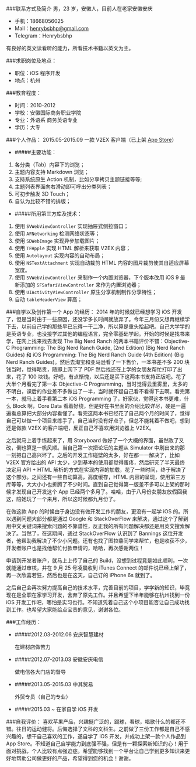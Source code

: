 ###联系方式及简介
男，23 岁，安徽人，目前人在老家安徽安庆

* 手机：18668056025 
* Mail：henrybsbhp@gmail.com
* Telegram：Henrybsbhp

有良好的英文读看听的能力，所看技术书籍以英文为主。

###求职岗位及地点：

* 职位：iOS 程序开发
* 地点：杭州

###教育程度：
* 时间：2010-2012
* 学校：安徽国际商务职业学院
* 专业：外语系 商务英语专业
* 学历：大专



###个人作品：
2015.05-2015.09 一款 V2EX 客户端（已上架 [App Store](https://itunes.apple.com/us/app/v2ex-du/id1039894419?mt=8)）

* #####主要功能：

1. 各分类（Tab）内容下的浏览；
2. 主题内容支持 Markdown 浏览；
3. 支持系统原生 Action 机制，比如分享拷贝主题链接等等;
4. 主题列表界面向右滑动即可呼出分类列表；
5. 可初步触发 3D Touch；
6. 自认为比较不错的排版；


* #####所用第三方库及技术：

1. 使用 `SVWebViewController` 实现抽屉式侧拉窗口；
2. 使用 `AFNetworking` 检测网络状态等；
3. 使用 `SDWebImage` 实现异步加载图片；
4. 使用 `TFHpple` 实现 HTML 解析来获取 V2EX 内容；
5. 使用 `Autolayout` 实现内容的自动布局；
6. 使用 `NSTextAttachment` 实现自动裁剪 HTML 内容的图片裁剪使其自适应屏幕宽度。
7. 使用 `SVWebViewController` 来制作一个内置浏览器，下个版本改用 iOS 9 最新添加的 `SFSafariViewController` 来作为内置浏览器；
8. 使用 `UIActivityViewController` 原生分享机制制作分享特性；
9. 自动 `tableHeaderView` 算高；


###自学以及创作第一个 App 的经历：
2014 年的时候就已经想学习 iOS 开发了，但是当时由于一些原因，还没学多长时间就放弃了。今年三月份又想再继续学下去，以前自己学的那些早已忘得一干二净，所以算是重头拾起吧。自己大学学的是英语专业，也没接学过其他的编程语言，完全零基础学起。开始的时候是找书来学，在网上找来找去发现 The Big Nerd Ranch 的两本书籍评价不错：Objective-C Programming: The Big Nerd Ranch Guide, (2nd Edition) (Big Nerd Ranch Guides) 和 iOS Programming: The Big Nerd Ranch Guide (4th Edition) (Big Nerd Ranch Guides)。然后去淘宝和亚马逊看了一下售价，一本书差不多 200 块钱当时，觉得略贵，随即上网下了 PDF 然后找还在上学的女朋友帮忙打印了出来，花了 100 块钱。好吧，有点惭愧，以后还是买下这两本书支持正版吧。花了大半个月看完了第一本 Objective-C Programming，当时觉得云里雾里，太多的不明白，课后的作业差不多做出了一半，当时就怀疑自己看不看得下去啊。看完第一本，就马上着手看第二本 iOS Programming 了，好家伙，觉得这本书更难，什么 Block 啊，Core Data 看着好绕，但是好在书里面的介绍比较详尽，硬是一遍遍看总算把大部分内容看懂了。看完这两本书已经花了自己两个月的时间了，觉得自己可以做一个项目来练手了，自己当时没有好点子，但总不能耗着不做吧，想到还是做款 V2EX 的客户端吧，反正自己不喜欢用浏览器上 V2EX。

之后就马上着手练起来了，用 Storyboard 做好了一个大概的界面，虽然改了又改，倒也算是一帆风顺。当自己第一次把论坛的主题从 Simulator 中刷出来的那一刻把自己高兴坏了。之后的开发工作碰壁的太多，好在都一一解决了，比如 V2EX 官方给出的 API 太少，少到基本的使用都觉得蛋疼，然后研究了半天最终决定用 API + HTML 解析的方式在实现内容的加载，花了一些时间，终于解决了这个部分。之间还有一些自动算高，高度缓存，HTML 内容的呈现，使用第三方库等等，大大小小也折腾了不少时间。直到自己觉得第一版差不多可以上架的那时候才发现自己开发这个 App 已经两个多月了。哈哈，由于八月份女朋友放假回我这，陪她玩了一个来月，所以这时候都九月份了。

在做这款 App 的时候由于身边没有做开发工作的朋友，更没有一起学 iOS 的。所以遇到问题大部分都是通过 Google 和 StackOverFlow 来解决，通过这个了解到用中文关键词来搜索问题的不靠谱性，反正我的所有问题解决都还是用英文搜索解决了。当然了，在这期间，通过 StackOverFlow 认识到了 Bannings 这位开发者，他帮助我解决了不少小问题。还有也找了图拉鼎同学来帮忙，也是收获不少，开发者账户也是找他帮忙付款申请的，哈哈，再次感谢两位！

申请到开发者账户，就马上上传了自己的 Build，没想到过程竟是如此顺利，一次就能通过审核，并在 9 月 25 号凌晨收到 iTunes Connect 的邮件说已经上架了，再一次欣喜若狂，然后也是在这天，自己订的 iPhone 6s 就到了。

之后自己会再次努力提高自己的技术水平，完善目前的项目，学学新的知识，毕竟现在是全职在家学习开发，舍弃了原先工作。并且希望下半年能够在杭州找到一份 iOS 开发工作吧，哪怕是实习也行。不知道凭着自己这个小项目能否让自己成功找到工作。也希望大家能给点宝贵的意见，谢谢各位。

###工作经历：
* #####2012.03-2012.06 安庆智慧建材 

   在建材店做苦力
   
* #####2012.07-2013.03 安徽安庆电信   

	做电信各大门店的督导

* #####2013.05-2015.03 中其贸易

	外贸专员（自己的专业）
	
* #####2015.03 ~  在家自学 iOS 开发


###自我评价：
喜欢苹果产品，兴趣挺广泛的，踢球，看球，唱歌什么的都还不错。往日的运动健将。后悔选择了文科的文科生。之前做了三份工作都是自己不感兴趣的，想干自己喜欢的工作，遂自学了 iOS 开发，并成功上架一款个人作品到 App Store。不知道自己自学能力到底强不强，但是有一颗探索新知识的心！用于面对挑战，个人比较有点强迫症。希望能够找到一个平台让自己学到更多知识来更好地帮助公司做更好的产品，希望得到您的机会！谢谢。



